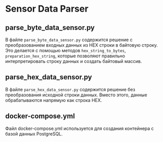 # Sensor Data Parser

## parse_byte_data_sensor.py

В файле `parse_byte_data_sensor.py` содержится решение с преобразованием входных данных из HEX строки в байтовую строку. Это делается с помощью методов `hex_string_to_bytes`, `preparation_hex_string`, которые позволяют правильно интерпретировать строку данных и создать байтовый массив.

## parse_hex_data_sensor.py

В файле `parse_hex_data_sensor.py` содержится решение без преобразования исходной строки данных. Вместо этого, данные обрабатываются напрямую как строка HEX.

## docker-compose.yml

Файл docker-compose.yml используется для создания контейнера с базой данных PostgreSQL.